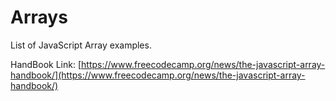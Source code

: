 # Arrays
List of JavaScript Array examples.

HandBook Link: [https://www.freecodecamp.org/news/the-javascript-array-handbook/](https://www.freecodecamp.org/news/the-javascript-array-handbook/)